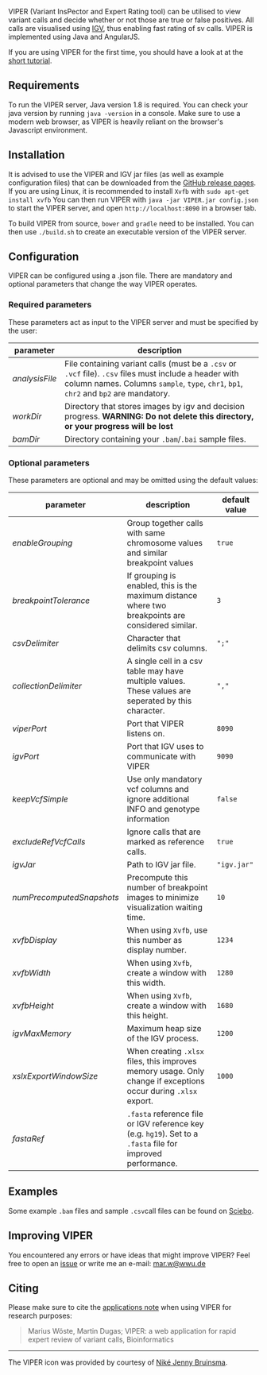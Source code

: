 VIPER (Variant InsPector and Expert Rating tool) can be utilised to view variant calls and decide whether or not those are true or false positives. All calls are visualised using [IGV](https://github.com/igvteam/igv), thus enabling fast rating of sv calls. VIPER is implemented using Java and AngularJS.

If you are using VIPER for the first time, you should have a look at at the [short tutorial](https://github.com/MarWoes/viper/wiki/Getting-started).

## Requirements
To run the VIPER server, Java version 1.8 is required. You can check your java version by running `java -version` in a console.
Make sure to use a modern web browser, as VIPER is heavily reliant on the browser's Javascript environment.

## Installation
It is advised to use the VIPER and IGV jar files (as well as example configuration files) that can be downloaded from the [GitHub release pages](https://github.com/MarWoes/viper/releases).
If you are using Linux, it is recommended to install `Xvfb` with
`sudo apt-get install xvfb`
You can then run VIPER with
`java -jar VIPER.jar config.json`
to start the VIPER server, and open `http://localhost:8090` in a browser tab.

To build VIPER from source, `bower` and `gradle` need to be installed.
You can then use `./build.sh` to create an executable version of the VIPER server.

## Configuration

VIPER can be configured using a .json file.
There are mandatory and optional parameters that change the way VIPER operates.

### Required parameters

These parameters act as input to the VIPER server and must be specified by the user:

| parameter | description |
|-------| ----------- |
| *analysisFile* | File containing variant calls (must be a `.csv` or `.vcf` file). `.csv` files must include a header with column names. Columns `sample`, `type`, `chr1`, `bp1`, `chr2` and `bp2` are mandatory.
| *workDir* | Directory that stores images by igv and decision progress. **WARNING: Do not delete this directory, or your progress will be lost** |
| *bamDir* | Directory containing your `.bam`/`.bai`  sample files. |

### Optional parameters

These parameters are optional and may be omitted using the default values:

| parameter | description | default value |
|-------| ----------- |-----|
| *enableGrouping* | Group together calls with same chromosome values and similar breakpoint values | `true` |
| *breakpointTolerance* | If grouping is enabled, this is the maximum distance where two breakpoints are considered similar. | `3` |
| *csvDelimiter* | Character that delimits csv columns. | `";"` |
| *collectionDelimiter* | A single cell in a csv table may have multiple values. These values are seperated by this character. |`","` |
| *viperPort* | Port that VIPER listens on. | `8090` |
| *igvPort* | Port that IGV uses to communicate with VIPER | `9090` |
| *keepVcfSimple* | Use only mandatory vcf columns and ignore additional INFO and genotype information | `false` |
| *excludeRefVcfCalls* | Ignore calls that are marked as reference calls. | `true`
| *igvJar* | Path to IGV jar file. | `"igv.jar"`|
| *numPrecomputedSnapshots* | Precompute this number of breakpoint images to minimize visualization waiting time. | `10` |
| *xvfbDisplay* | When using `Xvfb`, use this number as display number. | `1234` |
| *xvfbWidth* | When using `Xvfb`, create a window with this width. | `1280` |
| *xvfbHeight* | When using `Xvfb`, create a window with this height. | `1680` |
| *igvMaxMemory* | Maximum heap size of the IGV process. | `1200` |
| *xslxExportWindowSize* | When creating `.xlsx` files, this improves memory usage. Only change if exceptions occur during `.xlsx` export. | `1000` |
| *fastaRef* | `.fasta` reference file or IGV reference key (e.g. `hg19`). Set to a `.fasta` file for improved performance.|

## Examples

Some example `.bam` files and sample `.csv`call files can be found on [Sciebo](https://uni-muenster.sciebo.de/index.php/s/Qf6xIn2WDOyHhFN).


## Improving VIPER
You encountered any errors or have ideas that might improve VIPER?
Feel free to open an [issue](https://github.com/MarWoes/viper/issues) or write me an e-mail: [mar.w@wwu.de](mailto:mar.w@wwu.de)

## Citing
Please make sure to cite the [applications note](https://doi.org/10.1093/bioinformatics/bty022) when using VIPER for research purposes:
> Marius Wöste, Martin Dugas; VIPER: a web application for rapid expert review of variant calls, Bioinformatics

---
The VIPER icon was provided by courtesy of [Niké Jenny Bruinsma](https://thenounproject.com/search/?q=snake&i=158882).
